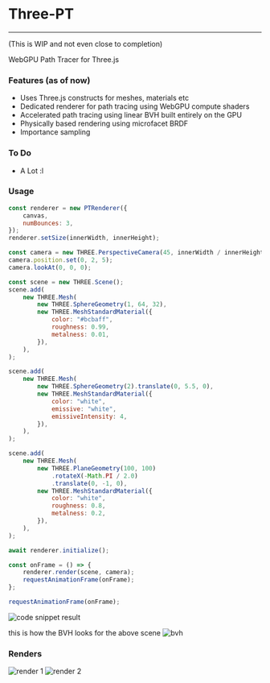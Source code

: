 # Three-PT

---

(This is WIP and not even close to completion)

WebGPU Path Tracer for Three.js

### Features (as of now)

-   Uses Three.js constructs for meshes, materials etc
-   Dedicated renderer for path tracing using WebGPU compute shaders
-   Accelerated path tracing using linear BVH built entirely on the GPU
-   Physically based rendering using microfacet BRDF
-   Importance sampling

### To Do

-   A Lot :l

### Usage

```js
const renderer = new PTRenderer({
    canvas,
    numBounces: 3,
});
renderer.setSize(innerWidth, innerHeight);

const camera = new THREE.PerspectiveCamera(45, innerWidth / innerHeight);
camera.position.set(0, 2, 5);
camera.lookAt(0, 0, 0);

const scene = new THREE.Scene();
scene.add(
    new THREE.Mesh(
        new THREE.SphereGeometry(1, 64, 32),
        new THREE.MeshStandardMaterial({
            color: "#bcbaff",
            roughness: 0.99,
            metalness: 0.01,
        }),
    ),
);

scene.add(
    new THREE.Mesh(
        new THREE.SphereGeometry(2).translate(0, 5.5, 0),
        new THREE.MeshStandardMaterial({
            color: "white",
            emissive: "white",
            emissiveIntensity: 4,
        }),
    ),
);

scene.add(
    new THREE.Mesh(
        new THREE.PlaneGeometry(100, 100)
            .rotateX(-Math.PI / 2.0)
            .translate(0, -1, 0),
        new THREE.MeshStandardMaterial({
            color: "white",
            roughness: 0.8,
            metalness: 0.2,
        }),
    ),
);

await renderer.initialize();

const onFrame = () => {
    renderer.render(scene, camera);
    requestAnimationFrame(onFrame);
};

requestAnimationFrame(onFrame);
```

![code snippet result](https://i.imgur.com/SKoRC9u.png)

this is how the BVH looks for the above scene
![bvh](https://i.imgur.com/HZqhD8b.png)

### Renders

![render 1](https://i.imgur.com/be5sHDE.png)
![render 2](https://imgur.com/dWL0qQa.png)
